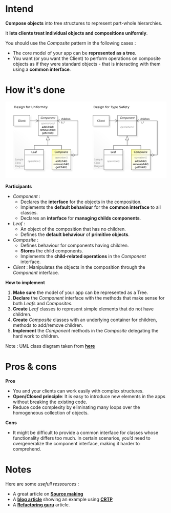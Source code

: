 # Intend

**Compose objects** into tree structures to represent part-whole hierarchies.

It **lets clients treat individual objects and compositions uniformly**.

You should use the _Composite_ pattern in the following cases :
 - The core model of your app can be **represented as a tree**.
 - You want (or you want the Client) to perform operations on composite objects as if they were standard objects - that is interacting with them using a **common interface**.

# How it's done

![UML](UML.jpg)

**Participants**

 - _Component_ : 
   - Declares the **interface** for the objects in the composition.
   - Implements the **default behaviour** for the **common interface** to all classes.
   - Declares an **interface** for **managing childs components**.
 - _Leaf_ : 
   - An object of the composition that has no children.
   - Defines the **default behaviour** of **primitive objects**.
 - _Composite_ :
   - Defines behaviour for components having children.
   - **Stores** the child components.
   - Implements the **child-related operations** in the _Component_ interface.
 - _Client_ : Manipulates the objects in the composition through the _Component_ interface.

**How to implement**

 1. **Make sure** the model of your app can be represented as a Tree.
 2. **Declare** the _Component_ interface with the methods that make sense for both _Leafs_ and _Composites_.
 3. **Create** _Leaf_ classes to represent simple elements that do not have children.
 4. **Create** _Composite_ classes with an underlying container for children, methods to add/remove children. 
 5. **Implement** the _Component_ methods in the _Composite_ delegating the hard work to children.

Note : UML class diagram taken from [**here**](https://upload.wikimedia.org/wikipedia/commons/3/39/W3sDesign_Composite_Design_Pattern_Type_Safety_UML.jpg)

# Pros & cons

**Pros**

 - You and your clients can work easily with complex structures.
 - **Open/Closed principle**: It is easy to introduce new elements in the apps without breaking the existing code.
 - Reduce code complexity by eliminating many loops over the homogeneous collection of objects.

**Cons**

 - It might be difficult to provide a common interface for classes whose functionality differs too much. In certain scenarios, you’d need to overgeneralize the component interface, making it harder to comprehend.

# Notes

Here are some _usefull ressources_ :
 - A great article on [**Source making**](https://sourcemaking.com/design_patterns/composite)
 - A [**blog article**](http://www.vishalchovatiya.com/composite-design-pattern-in-modern-cpp/) showing an example using [**CRTP**](https://en.wikipedia.org/wiki/Curiously_recurring_template_pattern)
 - A [**Refactoring guru**](https://refactoring.guru/design-patterns/composite) article.